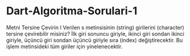 # Dart-Algoritma-Sorulari-1


Metni Tersine Çevirin I
Verilen s metinsisinin (string) girilerini (character) tersine çevirebilir misiniz?
İlk giri sonuncu giriyle, ikinci giri sondan ikinci giriyle, üçüncü giri sondan üçüncü giriyle sıra (index) değiştirecektir. Bu işlem metinsideki tüm giriler için yinelenecektir.
